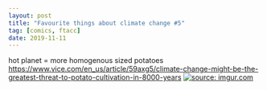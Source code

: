 ```yaml
---
layout: post
title: "Favourite things about climate change #5"
tag: [comics, ftacc]
date: 2019-11-11
---
```

<!-- #58 -->
hot planet = more homogenous sized potatoes https://www.vice.com/en_us/article/59axg5/climate-change-might-be-the-greatest-threat-to-potato-cultivation-in-8000-years
[![](https://i.imgur.com/S7iZpwq.jpg "source: imgur.com")](https://i.imgur.com/S7iZpwq.jpg)
